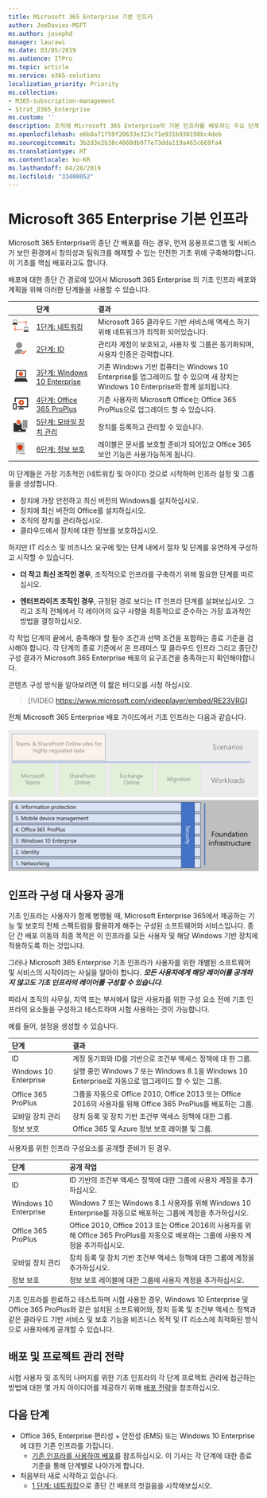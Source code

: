 ```yaml
---
title: Microsoft 365 Enterprise 기본 인프라
author: JoeDavies-MSFT
ms.author: josephd
manager: laurawi
ms.date: 03/05/2019
ms.audience: ITPro
ms.topic: article
ms.service: o365-solutions
localization_priority: Priority
ms.collection:
- M365-subscription-management
- Strat_O365_Enterprise
ms.custom: ''
description: 조직에 Microsoft 365 Enterprise의 기본 인프라를 배포하는 주요 단계(핵심 배포라고도 함)를 이해합니다.
ms.openlocfilehash: e6b8a71f59f20633e323c71e931b930198bc4deb
ms.sourcegitcommit: 3b2d3e2b38c4860db977e73dda119a465c669fa4
ms.translationtype: HT
ms.contentlocale: ko-KR
ms.lasthandoff: 04/28/2019
ms.locfileid: "33400052"
---
```

# <a name="microsoft-365-enterprise-foundation-infrastructure"></a>Microsoft 365 Enterprise 기본 인프라

Microsoft 365 Enterprise의 종단 간 배포를 하는 경우, 먼저 응용프로그램 및 서비스가 보안 환경에서 창의성과 팀워크를 해제할 수 있는 안전한 기초 위에 구축해야합니다. 이 기초를 핵심 배포라고도 합니다.

배포에 대한 종단 간 경로에 있어서 Microsoft 365 Enterprise 의 기초 인프라 배포와 계획을 위해 이러한 단계들을 사용할 수 있습니다.

| | 단계 | 결과 |
|:-------|:-----|:-----|
|![](./media/deploy-foundation-infrastructure/networking_icon-small.png)|[1단계: 네트워킹](networking-infrastructure.md)| Microsoft 365 클라우드 기반 서비스에 액세스 하기 위해 네트워크가 최적화 되어있습니다. |
|![](./media/deploy-foundation-infrastructure/identity_icon-small.png)|[2단계: ID](identity-infrastructure.md)| 관리자 계정이 보호되고, 사용자 및 그룹은 동기화되며, 사용자 인증은 강력합니다. |
|![](./media/deploy-foundation-infrastructure/win10enterprise_icon-small.png)|[3단계: Windows 10 Enterprise](windows10-infrastructure.md)| 기존 Windows 기반 컴퓨터는 Windows 10 Enterprise를 업그레이드 할 수 있으며 새 장치는 Windows 10 Enterprise와 함께 설치됩니다. |
|![](./media/deploy-foundation-infrastructure/O365proplus_icon-small.png)|[4단계: Office 365 ProPlus](office365proplus-infrastructure.md)| 기존 사용자의 Microsoft Office는 Office 365 ProPlus으로 업그레이드 할 수 있습니다. |
|![](./media/deploy-foundation-infrastructure/mobiledevicemgmt_icon-small.png)|[5단계: 모바일 장치 관리](mobility-infrastructure.md)| 장치를 등록하고 관리할 수 있습니다. |
|![](./media/deploy-foundation-infrastructure/infoprotection_icon-small.png)|[6단계: 정보 보호](infoprotect-infrastructure.md)| 레이블은 문서를 보호할 준비가 되어있고 Office 365 보안 기능은 사용가능하게 됩니다. |

이 단계들은 가장 기초적인 (네트워킹 및 아이디) 것으로 시작하며 인프라 설정 및 그룹들을 생성합니다.

- 장치에 가장 안전하고 최신 버전의 Windows를 설치하십시오. 
- 장치에 최신 버전의 Office를 설치하십시오.
- 조직의 장치를 관리하십시오.
- 클라우드에서 장치에 대한 정보를 보호하십시오.

하지만 IT 리소스 및 비즈니스 요구에 맞는 단계 내에서 절차 및 단계를 유연하게 구성하고 시작할 수 있습니다.

- **더 작고 최신 조직인 경우**, 조직적으로 인프라를 구축하기 위해 필요한 단계를 따르십시오.

-  **엔터프라이즈 조직인 경우**, 규정된 경로 보다는 IT 인프라 단계를 살펴보십시오. 그리고 조직 전체에서 각 레이어의 요구 사항을 최종적으로 준수하는 가장 효과적인 방법을 결정하십시오.

각 작업 단계의 끝에서, 충족해야 할 필수 조건과 선택 조건을 포함하는 종료 기준을 검사해야 합니다. 각 단계의 종료 기준에서 온 프레미스 및 클라우드 인프라 그리고 종단간 구성 결과가 Microsoft 365 Enterprise 배포의 요구조건을 충족하는지 확인해야합니다.

콘텐츠 구성 방식을 알아보려면 이 짧은 비디오를 시청 하십시오.

> [!VIDEO https://www.microsoft.com/videoplayer/embed/RE23VRG]

전체 Microsoft 365 Enterprise 배포 가이드에서 기초 인프라는 다음과 같습니다.

![](./media/deploy-foundation-infrastructure/m365-deploy-content-arch-foundation.png)

## <a name="infrastructure-configuration-vs-user-rollout"></a>인프라 구성 대 사용자 공개

기초 인프라는 사용자가 함께 병행될 때, Microsoft Enterprise 365에서 제공하는 기능 및 보호의 전체 스펙트럼을 활용하게 해주는 구성된 소프트웨어와 서비스입니다. 종단 간 배포 이동의 최종 목적은 이 인프라를 모든 사용자 및 해당 Windows 기반 장치에 적용하도록 하는 것입니다. 

그러나 Microsoft 365 Enterprise 기초 인프라가 사용자를 위한 개별된 소프트웨어 및 서비스의 시작이라는 사실을 알아야 합니다. ***모든 사용자에게 해당 레이어를 공개하지 않고도 기초 인프라의 레이어를 구성할 수 있습니다.***

따라서 조직의 사무실, 지역 또는 부서에서 많은 사용자를 위한 구성 요소 전에 기초 인프라의 요소들을 구성하고 테스트하며 시험 사용하는 것이 가능합니다.

예를 들어, 설정을 생성할 수 있습니다.

| 단계 | 결과 |
|:-------|:-----|
| ID | 계정 동기화와 ID를 기반으로 조건부 액세스 정책에 대 한 그룹. |
| Windows 10 Enterprise | 실행 중인 Windows 7 또는 Windows 8.1을 Windows 10 Enterprise로 자동으로 업그레이드 할 수 있는 그룹. |
| Office 365 ProPlus | 그룹을 자동으로 Office 2010, Office 2013 또는 Office 2016의 사용자를 위해 Office 365 ProPlus를 배포하는 그룹. |
| 모바일 장치 관리 | 장치 등록 및 장치 기반 조건부 액세스 정책에 대한 그룹. |
| 정보 보호 | Office 365 및 Azure 정보 보호 레이블 및 그룹. |

사용자를 위한 인프라 구성요소를 공개할 준비가 된 경우.

| 단계 | 공개 작업 |
|:-------|:-----|
| ID | ID 기반의 조건부 액세스 정책에 대한 그룹에 사용자 계정을 추가하십시오. |
| Windows 10 Enterprise | Windows 7 또는 Windows 8.1 사용자를 위해 Windows 10 Enterprise를 자동으로 배포하는 그룹에 계정을 추가하십시오. |
| Office 365 ProPlus | Office 2010, Office 2013 또는 Office 2016의 사용자를 위해 Office 365 ProPlus를 자동으로 배포하는 그룹에 사용자 계정을 추가하십시오. |
| 모바일 장치 관리 | 장치 등록 및 장치 기반 조건부 액세스 정책에 대한 그룹에 계정을 추가하십시오. |
| 정보 보호 | 정보 보호 레이블에 대한 그룹에 사용자 계정을 추가하십시오. |

기초 인프라를 완료하고 테스트하며 시험 사용한 경우, Windows 10 Enterprise 및 Office 365 ProPlus와 같은 설치된 소프트웨어와, 장치 등록 및 조건부 액세스 정책과 같은 클라우드 기반 서비스 및 보호 기능을 비즈니스 목적 및 IT 리소스에 최적화된 방식으로 사용자에게 공개할 수 있습니다.

## <a name="deployment-and-project-management-strategies"></a>배포 및 프로젝트 관리 전략

시험 사용자 및 조직의 나머지를 위한 기초 인프라의 각 단계 프로젝트 관리에 접근하는 방법에 대한 몇 가지 아이디어를 제공하기 위해 [배포 전략](deployment-strategies-microsoft-365-enterprise.md)을 참조하십시오.


## <a name="next-step"></a>다음 단계

- Office 365, Enterprise 편리성 + 안전성 (EMS) 또는 Windows 10 Enterprise에 대한 기존 인프라를 가집니다.
  - [기존 인프라를 사용하여 배포](deploy-with-existing-infrastructure.md)를 참조하십시오. 이 기사는 각 단계에 대한 종료 기준을 통해 단계별로 나아가게 합니다.
- 처음부터 새로 시작하고 있습니다. 
   - [1 단계: 네트워킹](networking-infrastructure.md)으로 종단 간 배포의 첫걸음을 시작해보십시오.
